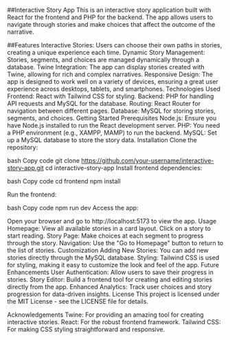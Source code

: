 ##Interactive Story App
This is an interactive story application built with React for the frontend and PHP for the backend. The app allows users to navigate through stories and make choices that affect the outcome of the narrative.

##Features
Interactive Stories: Users can choose their own paths in stories, creating a unique experience each time.
Dynamic Story Management: Stories, segments, and choices are managed dynamically through a database.
Twine Integration: The app can display stories created with Twine, allowing for rich and complex narratives.
Responsive Design: The app is designed to work well on a variety of devices, ensuring a great user experience across desktops, tablets, and smartphones.
Technologies Used
Frontend: React with Tailwind CSS for styling.
Backend: PHP for handling API requests and MySQL for the database.
Routing: React Router for navigation between different pages.
Database: MySQL for storing stories, segments, and choices.
Getting Started
Prerequisites
Node.js: Ensure you have Node.js installed to run the React development server.
PHP: You need a PHP environment (e.g., XAMPP, MAMP) to run the backend.
MySQL: Set up a MySQL database to store the story data.
Installation
Clone the repository:

bash
Copy code
git clone https://github.com/your-username/interactive-story-app.git
cd interactive-story-app
Install frontend dependencies:

bash
Copy code
cd frontend
npm install

Run the frontend:

bash
Copy code
npm run dev
Access the app:

Open your browser and go to http://localhost:5173 to view the app.
Usage
Homepage: View all available stories in a card layout. Click on a story to start reading.
Story Page: Make choices at each segment to progress through the story.
Navigation: Use the "Go to Homepage" button to return to the list of stories.
Customization
Adding New Stories: You can add new stories directly through the MySQL database.
Styling: Tailwind CSS is used for styling, making it easy to customize the look and feel of the app.
Future Enhancements
User Authentication: Allow users to save their progress in stories.
Story Editor: Build a frontend tool for creating and editing stories directly from the app.
Enhanced Analytics: Track user choices and story progression for data-driven insights.
License
This project is licensed under the MIT License - see the LICENSE file for details.

Acknowledgements
Twine: For providing an amazing tool for creating interactive stories.
React: For the robust frontend framework.
Tailwind CSS: For making CSS styling straightforward and responsive.
